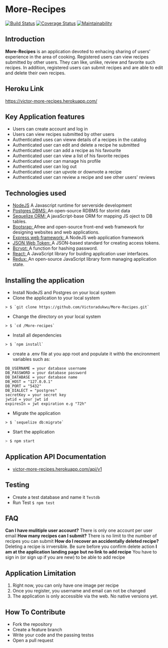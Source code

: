 # More-Recipes
[![Build Status](https://travis-ci.org/Victoradukwu/More-Recipes.svg?branch=develop)](https://travis-ci.org/Victoradukwu/More-Recipes)
[![Coverage Status](https://coveralls.io/repos/github/Victoradukwu/More-Recipes/badge.svg?branch=develop)](https://coveralls.io/github/Victoradukwu/More-Recipes?branch=develop)
[![Maintainability](https://api.codeclimate.com/v1/badges/87acc34bde92d0d7a519/maintainability)](https://codeclimate.com/github/Victoradukwu/More-Recipes/maintainability)
## Introduction
**More-Recipes** is an application devoted to enhacing sharing of users' experience in the area of cooking. Registered users can view recipes submitted by other users. They can like, unlike, review and favorite such recipes. In addition, registered users can submit recipes and are able to edit and delete their own recipes.

## __Heroku Link__
https://victor-more-recipes.herokuapp.com/

## Key Application features  
* Users can create account and log in
* Users can view recipes submitted by other users
* Authenticated uses can vieww details of a recipes in the catalog
* Authenticated user can edit and delete a recipe he submitted
* Authenticated user can add a recipe as his favourite
* Authenticated user can view a list of his favorite recipes
* Authenticated user can manage his profile
* Authenticated user can log out
* Authenticated user can upvote or downvote a recipe
* Authenticated user can review a recipe and see other users' reviews

## Technologies used
* <a href = "https://nodejs.org/">NodeJS</a> A Javascript runtime for serverside development
* <a href ="https://www.postgresql.org/">Postgres DBMS: </a> An open-source RDBMS for storint data
* <a href ="http://docs.sequelizejs.com/">Sequelize ORM: </a>A javaScript-base ORM for mapping JS oject to DB tables.
* <a href ="https://getbootstrap.com/">Bootsrap: </a>Afree and open-source front-end web framework for designing websites and web applications.
* <a href = "https://expressjs.com/">Express web framework: </a> A NodeJS web application framework
* <a href ="https://jwt.io/">JSON Web Token: </a> A JSON-based standard for creating access tokens.
* <a href ="https://www.npmjs.com/package/bcrypt">Bcrypt: </a> A function for hashing password.
* <a href ="https://reactjs.org/">React: </a> A JavaScript library for buiding application user interfaces.
* <a href ="https://redux.js.org/">Redux: </a> An open-source JavaScript library form managing application state.

## Installing the application 
* Install NodeJS  and Postgres on your local system
* Clone the application to your local system
```Sh
> $ `git clone https://github.com/Victoradukwu/More-Recipes.git`
```
* Change the directory on your local system
```Sh
> $ `cd /More-recipes`
```
* Install all dependencies
```Sh
> $ `npm install`
```
* create a .env file at you app root and populate it withb the encironment variables such as:
```Sh
DB_USERNAME = your database username
DB_PASSWORD = your database password
DB_DATABASE = your database name
DB_HOST = "127.0.0.1"
DB_PORT = "5432"
DB_DIALECT = "postgres"
secretKey = your secret key
jwtid = your jwt id
expiresIn = jwt expiration e.g "72h"
```
* Migrate the application
```Sh
> $ `sequelize db:migrate`
```
* Start the application
```sh
> $ npm start
```
## Application API Documentation
* <a href="https://victor-more-recipes.herokuapp.com/api/v1/">victor-more-recipes.herokuapp.com/api/v1</a>
## Testing
* Create a test database and name it `Testdb`
* Run Test `$ npm test`

## FAQ
__Can I have mulitiple user account?__
There is only one account per user email
__How many recipes can I submit?__
There is no limit to the number of recipes you can submit
__How do I recover an accidentally deleted recipe?__
Deleting a recipe is irrversible. Be sure before you confirm delete action
__I am at the application landing page but no link to add recipe__
You have to sign in (or sign up if you are new) to be able to add recipe

## Application Limitation
1.  Right now, you can only have one image per recipe
2.  Once you register, you username and email can not be changed
3. The application is only accessible via the web. No native versions yet.

## How To Contribute
* Fork the repository
* Create a feature branch
* Write your code and the passing testss
* Open a pull request

